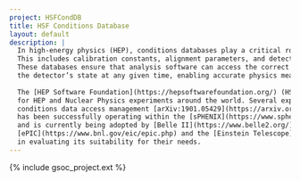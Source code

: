 ```yaml
---
project: HSFCondDB
title: HSF Conditions Database 
layout: default
description: |
  In high-energy physics (HEP), conditions databases play a critical role in managing non-event data. 
  This includes calibration constants, alignment parameters, and detector conditions, which evolve over time. 
  These databases ensure that analysis software can access the correct calibration and alignment data corresponding to 
  the detector’s state at any given time, enabling accurate physics measurements.
  
  The [HEP Software Foundation](https://hepsoftwarefoundation.org/) (HSF) proposes a Conditions Database reference 
  for HEP and Nuclear Physics experiments around the world. Several experts have converged on a common design for 
  conditions data access management [arXiv:1901.05429](https://arxiv.org/abs/1901.05429). This reference implementation 
  has been successfully operating within the [sPHENIX](https://www.sphenix.bnl.gov/) experiment for nearly two years 
  and is currently being adopted by [Belle II](https://www.belle2.org/). Additionally, other collaborations, including 
  [ePIC](https://www.bnl.gov/eic/epic.php) and the [Einstein Telescope](https://www.et-gw.eu/), have expressed interest 
  in evaluating its suitability for their needs.
---
```


{% include gsoc_project.ext %}
